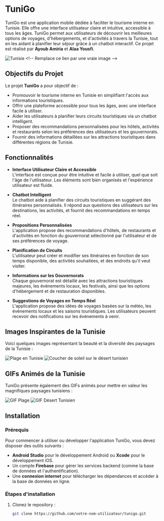 # TuniGo

TuniGo est une application mobile dédiée à faciliter le tourisme interne en Tunisie. Elle offre une interface utilisateur claire et intuitive, accessible à tous les âges. TuniGo permet aux utilisateurs de découvrir les meilleures options de voyages, d'hébergements, et d'activités à travers la Tunisie, tout en les aidant à planifier leur séjour grâce à un chatbot interactif. Ce projet est réalisé par **Ayoub Amiria** et **Alaa Yousfi**.

![Tunisie]([[https://via.placeholder.com/1200x500.png?text=Bienvenue+en+Tunisie](https://fr.pinterest.com/pin/582794008062007212/)](https://fr.pinterest.com/pin/582794008062007212/)) <!-- Remplace ce lien par une vraie image -->

## Objectifs du Projet

Le projet **TuniGo** a pour objectif de :
- Promouvoir le tourisme interne en Tunisie en simplifiant l'accès aux informations touristiques.
- Offrir une plateforme accessible pour tous les âges, avec une interface facile à utiliser.
- Aider les utilisateurs à planifier leurs circuits touristiques via un chatbot intelligent.
- Proposer des recommandations personnalisées pour les hôtels, activités et restaurants selon les préférences des utilisateurs et les gouvernorats.
- Fournir des informations détaillées sur les attractions touristiques dans différentes régions de Tunisie.

## Fonctionnalités

- **Interface Utilisateur Claire et Accessible**  
  L'interface est conçue pour être intuitive et facile à utiliser, quel que soit l'âge de l'utilisateur. Les éléments sont bien organisés et l'expérience utilisateur est fluide.
  
- **Chatbot Intelligent**  
  Le chatbot aide à planifier des circuits touristiques en suggérant des itinéraires personnalisés. Il répond aux questions des utilisateurs sur les destinations, les activités, et fournit des recommandations en temps réel.
  
- **Propositions Personnalisées**  
  L'application propose des recommandations d'hôtels, de restaurants et d'activités en fonction du gouvernorat sélectionné par l'utilisateur et de ses préférences de voyage.
  
- **Planification de Circuits**  
  L'utilisateur peut créer et modifier ses itinéraires en fonction de son temps disponible, des activités souhaitées, et des endroits qu'il veut visiter.
  
- **Informations sur les Gouvernorats**  
  Chaque gouvernorat est détaillé avec les attractions touristiques majeures, les événements locaux, les festivals, ainsi que les options d'hébergement et de restauration disponibles.

- **Suggestions de Voyages en Temps Réel**  
  L'application propose des idées de voyages basées sur la météo, les événements locaux et les saisons touristiques. Les utilisateurs peuvent recevoir des notifications sur les événements à venir.

## Images Inspirantes de la Tunisie

Voici quelques images représentant la beauté et la diversité des paysages de la Tunisie :

![Plage en Tunisie](https://via.placeholder.com/1200x500.png?text=Plage+de+Tunisie) <!-- Remplace ce lien par une vraie image -->
![Coucher de soleil sur le désert tunisien](https://via.placeholder.com/1200x500.png?text=Coucher+de+soleil+dans+le+desert) <!-- Remplace ce lien par une vraie image -->

## GIFs Animés de la Tunisie

TuniGo présente également des GIFs animés pour mettre en valeur les magnifiques paysages tunisiens :

![GIF Plage](https://media.giphy.com/media/YpHHwT1eWZOU/giphy.gif) <!-- Remplace ce lien par un vrai GIF -->
![GIF Désert Tunisien](https://media.giphy.com/media/3oz8xVw7dPvcGnCoFC/giphy.gif) <!-- Remplace ce lien par un vrai GIF -->

## Installation

### Prérequis

Pour commencer à utiliser ou développer l'application TuniGo, vous devez disposer des outils suivants :

- **Android Studio** pour le développement Android ou **Xcode** pour le développement iOS.
- Un compte **Firebase** pour gérer les services backend (comme la base de données et l'authentification).
- Une **connexion internet** pour télécharger les dépendances et accéder à la base de données en ligne.

### Étapes d'installation

1. Clonez le repository :
   ```bash
   git clone https://github.com/votre-nom-utilisateur/tunigo.git
